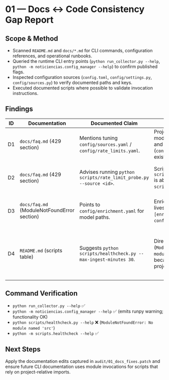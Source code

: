 # 01 — Docs ↔ Code Consistency Gap Report

## Scope & Method
- Scanned `README.md` and `docs/*.md` for CLI commands, configuration references, and operational runbooks.
- Queried the runtime CLI entry points (`python run_collector.py --help`, `python -m noticiencias.config_manager --help`) to confirm published flags.
- Inspected configuration sources (`config.toml`, `config/settings.py`, `config/sources.py`) to verify documented paths and keys.
- Executed documented scripts where possible to validate invocation instructions.

## Findings
| ID | Documentation | Documented Claim | Reality | Impact | Proposed Fix |
| --- | --- | --- | --- | --- | --- |
| D1 | `docs/faq.md` (429 section) | Mentions tuning `config/sources.yaml` / `config/rate_limits.yaml`. | Project ships Python modules (`config/sources.py`) and TOML config (`config.toml`), no YAML files exist. | Operators chasing YAML files cannot remediate rate-limit incidents. | Update references to `config/sources.py` and `[rate_limiting]` in `config.toml`. |
| D2 | `docs/faq.md` (429 section) | Advises running `python scripts/rate_limit_probe.py --source <id>`. | Script `scripts/rate_limit_probe.py` is absent; available utility is `scripts/load_test.py`. | Troubleshooting playbook cannot be executed as written. | Swap to `python -m scripts.load_test --num-sources 1 --concurrency 1` guidance. |
| D3 | `docs/faq.md` (ModuleNotFoundError section) | Points to `config/enrichment.yaml` for model paths. | Enrichment configuration lives under `[enrichment.models]` in `config.toml`. | Engineers will edit nonexistent YAML and miss the real source of truth. | Reference `config.toml` enrichment section instead. |
| D4 | `README.md` (scripts table) | Suggests `python scripts/healthcheck.py --max-ingest-minutes 30`. | Direct execution fails (`ModuleNotFoundError: No module named 'src'`) because Python omits the project root from `sys.path`. | Runbook automation and manual invocations fail unless engineers debug path issues. | Recommend `python -m scripts.healthcheck --max-ingest-minutes 30`, which succeeds. |

## Command Verification
- `python run_collector.py --help` ✅
- `python -m noticiencias.config_manager --help` ✅ (emits runpy warning; functionality OK)
- `python scripts/healthcheck.py --help` ❌ (`ModuleNotFoundError: No module named 'src'`)
- `python -m scripts.healthcheck --help` ✅

## Next Steps
Apply the documentation edits captured in `audit/01_docs_fixes.patch` and ensure future CLI documentation uses module invocations for scripts that rely on project-relative imports.
